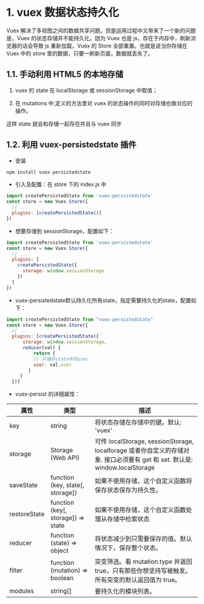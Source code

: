 # 1. vuex 数据状态持久化

Vuex 解决了多视图之间的数据共享问题。但是运用过程中又带来了一个新的问题是，Vuex 的状态存储并不能持久化。因为 Vuex 也是 js，存在于内存中，刷新浏览器的话会导致 js 重新加载，Vuex 的 Store 全部重置。也就是说当你存储在 Vuex 中的 store 里的数据，只要一刷新页面，数据就丢失了。

## 1.1. 手动利用 HTML5 的本地存储

1. vuex 的 state 在 localStorage 或 sessionStorage 中取值；

2. 在 mutations 中,定义的方法里对 vuex 的状态操作的同时对存储也做对应的操作。

这样 state 就会和存储一起存在并且与 vuex 同步

## 1.2. 利用 vuex-persistedstate 插件

- 安装

```js
npm install vuex-persistedstate
```

- 引入及配置：在 store 下的 index.js 中

```js
import createPersistedState from 'vuex-persistedstate'
const store = new Vuex.Store({
  // ...
  plugins: [createPersistedState()]
})
```

- 想要存储到 sessionStorage，配置如下：

```js
import createPersistedState from 'vuex-persistedstate'
const store = new Vuex.Store({
  // ...
  plugins: [
    createPersistedState({
      storage: window.sessionStorage
    })
  ]
})
```

- vuex-persistedstate默认持久化所有state，指定需要持久化的state，配置如下：

```js
import createPersistedState from "vuex-persistedstate"
const store = new Vuex.Store({
  // ...
  plugins: [createPersistedState({
      storage: window.sessionStorage,
      reducer(val) {
          return {
          // 只储存state中的user
          user: val.user
        }
     }
  })]
```

- vuex-persist 的详细属性：

| 属性         | 类型                               | 描述                                                                                                                        |
| ------------ | ---------------------------------- | --------------------------------------------------------------------------------------------------------------------------- |
| key          | string                             | 将状态存储在存储中的键。默认: 'vuex'                                                                                        |
| storage      | Storage (Web API)                  | 可传 localStorage, sessionStorage, localforage 或者你自定义的存储对象. 接口必须要有 get 和 set. 默认是: window.localStorage |
| saveState    | function (key, state[, storage])   | 如果不使用存储，这个自定义函数将保存状态保存为持久性。                                                                      |
| restoreState | function (key[, storage]) => state | 如果不使用存储，这个自定义函数处理从存储中检索状态                                                                          |
| reducer      | function (state) => object         | 将状态减少到只需要保存的值。默认情况下，保存整个状态。                                                                      |
| filter       | function (mutation) => boolean     | 突变筛选。看 mutation.type 并返回 true，只有那些你想坚持写被触发。所有突变的默认返回值为 true。                             |
| modules      | string[]                           | 要持久化的模块列表。                                                                                                        |
